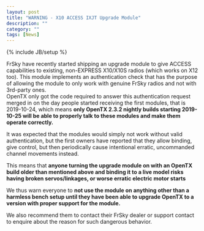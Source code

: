 ```yaml
---
layout: post
title: "WARNING - X10 ACCESS IXJT Upgrade Module"
description: ""
category: ""
tags: [News]
---
```

{% include JB/setup %}

FrSky have recently started shipping an upgrade module to give ACCESS capabilities to existing, non-EXPRESS X10/X10S radios (which works on X12 too). This module implements an authentication check that has the purpose of allowing the module to only work with genuine FrSky radios and not with 3rd-party ones.  
OpenTX only got the code required to answer this authentication request merged in on the day people started receiving the first modules, that is 2019-10-24, which means **only OpenTX 2.3.2 nightly builds starting 2019-10-25 will be able to properly talk to these modules and make them operate correctly.**  

It was expected that the modules would simply not work without valid authentication, but the first owners have reported that they allow binding, give control, but then periodically cause intentional erratic, uncommanded channel movements instead.  

This means that **anyone turning the upgrade module on with an OpenTX build older than mentioned above and binding it to a live model risks having broken servos/linkages, or worse erratic electric motor starts**

We thus warn everyone to **not use the module on anything other than a harmless bench setup until they have been able to upgrade OpenTX to a version with proper support for the module.**

We also recommend them to contact their FrSky dealer or support contact to enquire about the reason for such dangerous behavior.
